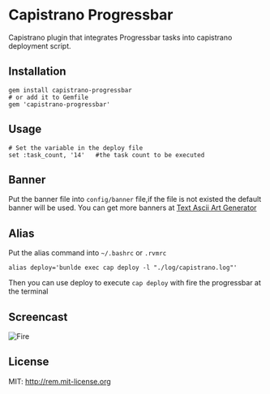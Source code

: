 # Capistrano Progressbar

Capistrano plugin that integrates Progressbar tasks into capistrano deployment script.

## Installation

    gem install capistrano-progressbar
    # or add it to Gemfile
    gem 'capistrano-progressbar'
## Usage

    # Set the variable in the deploy file
    set :task_count, '14'   #the task count to be executed
## Banner

Put the banner file into `config/banner` file,if the file is not existed the default banner will be used.
You can get more banners at [Text Ascii Art Generator](http://patorjk.com/software/taag/)
    
## Alias

Put the alias command into `~/.bashrc` or `.rvmrc`

    alias deploy='bunlde exec cap deploy -l "./log/capistrano.log"'
    
Then you can use deploy to execute `cap deploy` with fire the progressbar at the terminal

## Screencast
![Fire](http://i.imgur.com/GF6QE.jpg)
## License
MIT: http://rem.mit-license.org
